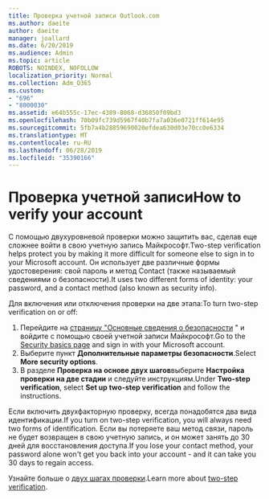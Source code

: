 ```yaml
---
title: Проверка учетной записи Outlook.com
ms.author: daeite
author: daeite
manager: joallard
ms.date: 6/20/2019
ms.audience: Admin
ms.topic: article
ROBOTS: NOINDEX, NOFOLLOW
localization_priority: Normal
ms.collection: Adm_O365
ms.custom:
- "696"
- "8000030"
ms.assetid: e64b555c-17ec-4389-8068-d36850f09bd3
ms.openlocfilehash: 70b09fc739d5967f40b7fa7a036e0721ff614e95
ms.sourcegitcommit: 5fb7a4b28859690020efdea630d03e70cc0e6334
ms.translationtype: MT
ms.contentlocale: ru-RU
ms.lasthandoff: 06/28/2019
ms.locfileid: "35390166"
---
```

# <a name="how-to-verify-your-account"></a><span data-ttu-id="cadc7-102">Проверка учетной записи</span><span class="sxs-lookup"><span data-stu-id="cadc7-102">How to verify your account</span></span>

<span data-ttu-id="cadc7-103">С помощью двухуровневой проверки можно защитить вас, сделав еще сложнее войти в свою учетную запись Майкрософт.</span><span class="sxs-lookup"><span data-stu-id="cadc7-103">Two-step verification helps protect you by making it more difficult for someone else to sign in to your Microsoft account.</span></span> <span data-ttu-id="cadc7-104">Он использует две различные формы удостоверения: свой пароль и метод Contact (также называемый сведениями о безопасности).</span><span class="sxs-lookup"><span data-stu-id="cadc7-104">It uses two different forms of identity: your password, and a contact method (also known as security info).</span></span>
  
<span data-ttu-id="cadc7-105">Для включения или отключения проверки на две этапа:</span><span class="sxs-lookup"><span data-stu-id="cadc7-105">To turn two-step verification on or off:</span></span>
  
1. <span data-ttu-id="cadc7-106">Перейдите на [страницу "Основные сведения о безопасности](https://go.microsoft.com/fwlink/?linkid=842325) " и войдите с помощью своей учетной записи Майкрософт.</span><span class="sxs-lookup"><span data-stu-id="cadc7-106">Go to the [Security basics page](https://go.microsoft.com/fwlink/?linkid=842325) and sign in with your Microsoft account.</span></span>
2. <span data-ttu-id="cadc7-107">Выберите пункт **Дополнительные параметры безопасности**.</span><span class="sxs-lookup"><span data-stu-id="cadc7-107">Select **More security options**.</span></span>
3. <span data-ttu-id="cadc7-108">В разделе **Проверка на основе двух шагов**выберите **Настройка проверки на две стадии** и следуйте инструкциям.</span><span class="sxs-lookup"><span data-stu-id="cadc7-108">Under **Two-step verification**, select **Set up two-step verification** and follow the instructions.</span></span>

<span data-ttu-id="cadc7-109">Если включить двухфакторную проверку, всегда понадобятся два вида идентификации.</span><span class="sxs-lookup"><span data-stu-id="cadc7-109">If you turn on two-step verification, you will always need two forms of identification.</span></span> <span data-ttu-id="cadc7-110">Если вы потеряете ваш метод связи, пароль не будет возвращен в свою учетную запись, и он может занять до 30 дней для восстановления доступа.</span><span class="sxs-lookup"><span data-stu-id="cadc7-110">If you lose your contact method, your password alone won't get you back into your account - and it can take you 30 days to regain access.</span></span>
  
<span data-ttu-id="cadc7-111">Узнайте больше о [двух шагах проверки](https://go.microsoft.com/fwlink/?linkid=872270).</span><span class="sxs-lookup"><span data-stu-id="cadc7-111">Learn more about [two-step verification](https://go.microsoft.com/fwlink/?linkid=872270).</span></span>
  